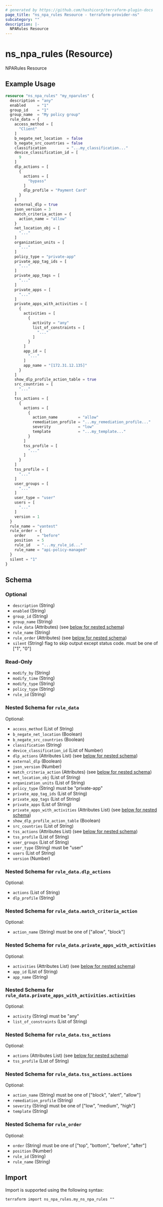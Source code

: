 ```yaml
---
# generated by https://github.com/hashicorp/terraform-plugin-docs
page_title: "ns_npa_rules Resource - terraform-provider-ns"
subcategory: ""
description: |-
  NPARules Resource
---
```


# ns_npa_rules (Resource)

NPARules Resource

## Example Usage

```terraform
resource "ns_npa_rules" "my_nparules" {
  description = "any"
  enabled     = "1"
  group_id    = "1"
  group_name  = "My policy group"
  rule_data = {
    access_method = [
      "Client"
    ]
    b_negate_net_location  = false
    b_negate_src_countries = false
    classification         = "...my_classification..."
    device_classification_id = [
      9
    ]
    dlp_actions = [
      {
        actions = [
          "bypass"
        ]
        dlp_profile = "Payment Card"
      }
    ]
    external_dlp = true
    json_version = 3
    match_criteria_action = {
      action_name = "allow"
    }
    net_location_obj = [
      "..."
    ]
    organization_units = [
      "..."
    ]
    policy_type = "private-app"
    private_app_tag_ids = [
      "..."
    ]
    private_app_tags = [
      "..."
    ]
    private_apps = [
      "..."
    ]
    private_apps_with_activities = [
      {
        activities = [
          {
            activity = "any"
            list_of_constraints = [
              "..."
            ]
          }
        ]
        app_id = [
          "..."
        ]
        app_name = "[172.31.12.135]"
      }
    ]
    show_dlp_profile_action_table = true
    src_countries = [
      "..."
    ]
    tss_actions = [
      {
        actions = [
          {
            action_name         = "allow"
            remediation_profile = "...my_remediation_profile..."
            severity            = "low"
            template            = "...my_template..."
          }
        ]
        tss_profile = [
          "..."
        ]
      }
    ]
    tss_profile = [
      "..."
    ]
    user_groups = [
      "..."
    ]
    user_type = "user"
    users = [
      "..."
    ]
    version = 1
  }
  rule_name = "vantest"
  rule_order = {
    order     = "before"
    position  = 5
    rule_id   = "...my_rule_id..."
    rule_name = "api-policy-managed"
  }
  silent = "1"
}
```

<!-- schema generated by tfplugindocs -->
## Schema

### Optional

- `description` (String)
- `enabled` (String)
- `group_id` (String)
- `group_name` (String)
- `rule_data` (Attributes) (see [below for nested schema](#nestedatt--rule_data))
- `rule_name` (String)
- `rule_order` (Attributes) (see [below for nested schema](#nestedatt--rule_order))
- `silent` (String) flag to skip output except status code. must be one of ["1", "0"]

### Read-Only

- `modify_by` (String)
- `modify_time` (String)
- `modify_type` (String)
- `policy_type` (String)
- `rule_id` (String)

<a id="nestedatt--rule_data"></a>
### Nested Schema for `rule_data`

Optional:

- `access_method` (List of String)
- `b_negate_net_location` (Boolean)
- `b_negate_src_countries` (Boolean)
- `classification` (String)
- `device_classification_id` (List of Number)
- `dlp_actions` (Attributes List) (see [below for nested schema](#nestedatt--rule_data--dlp_actions))
- `external_dlp` (Boolean)
- `json_version` (Number)
- `match_criteria_action` (Attributes) (see [below for nested schema](#nestedatt--rule_data--match_criteria_action))
- `net_location_obj` (List of String)
- `organization_units` (List of String)
- `policy_type` (String) must be "private-app"
- `private_app_tag_ids` (List of String)
- `private_app_tags` (List of String)
- `private_apps` (List of String)
- `private_apps_with_activities` (Attributes List) (see [below for nested schema](#nestedatt--rule_data--private_apps_with_activities))
- `show_dlp_profile_action_table` (Boolean)
- `src_countries` (List of String)
- `tss_actions` (Attributes List) (see [below for nested schema](#nestedatt--rule_data--tss_actions))
- `tss_profile` (List of String)
- `user_groups` (List of String)
- `user_type` (String) must be "user"
- `users` (List of String)
- `version` (Number)

<a id="nestedatt--rule_data--dlp_actions"></a>
### Nested Schema for `rule_data.dlp_actions`

Optional:

- `actions` (List of String)
- `dlp_profile` (String)


<a id="nestedatt--rule_data--match_criteria_action"></a>
### Nested Schema for `rule_data.match_criteria_action`

Optional:

- `action_name` (String) must be one of ["allow", "block"]


<a id="nestedatt--rule_data--private_apps_with_activities"></a>
### Nested Schema for `rule_data.private_apps_with_activities`

Optional:

- `activities` (Attributes List) (see [below for nested schema](#nestedatt--rule_data--private_apps_with_activities--activities))
- `app_id` (List of String)
- `app_name` (String)

<a id="nestedatt--rule_data--private_apps_with_activities--activities"></a>
### Nested Schema for `rule_data.private_apps_with_activities.activities`

Optional:

- `activity` (String) must be "any"
- `list_of_constraints` (List of String)



<a id="nestedatt--rule_data--tss_actions"></a>
### Nested Schema for `rule_data.tss_actions`

Optional:

- `actions` (Attributes List) (see [below for nested schema](#nestedatt--rule_data--tss_actions--actions))
- `tss_profile` (List of String)

<a id="nestedatt--rule_data--tss_actions--actions"></a>
### Nested Schema for `rule_data.tss_actions.actions`

Optional:

- `action_name` (String) must be one of ["block", "alert", "allow"]
- `remediation_profile` (String)
- `severity` (String) must be one of ["low", "medium", "high"]
- `template` (String)




<a id="nestedatt--rule_order"></a>
### Nested Schema for `rule_order`

Optional:

- `order` (String) must be one of ["top", "bottom", "before", "after"]
- `position` (Number)
- `rule_id` (String)
- `rule_name` (String)

## Import

Import is supported using the following syntax:

```shell
terraform import ns_npa_rules.my_ns_npa_rules ""
```
